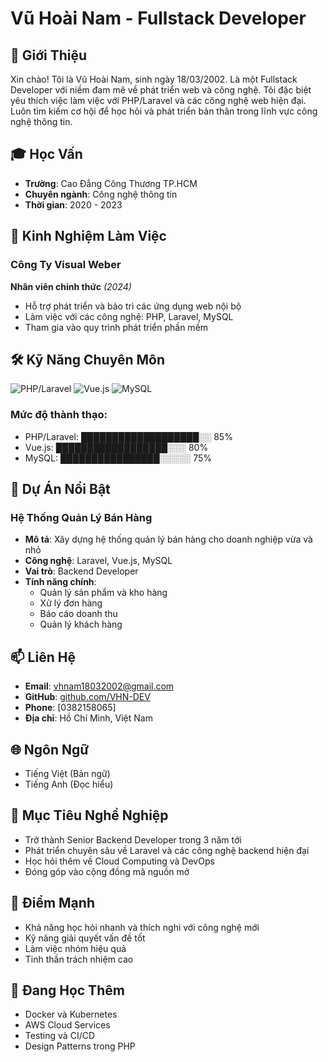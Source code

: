 # Vũ Hoài Nam - Fullstack Developer

## 👋 Giới Thiệu
Xin chào! Tôi là Vũ Hoài Nam, sinh ngày 18/03/2002. Là một Fullstack Developer với niềm đam mê về phát triển web và công nghệ. Tôi đặc biệt yêu thích việc làm việc với PHP/Laravel và các công nghệ web hiện đại. Luôn tìm kiếm cơ hội để học hỏi và phát triển bản thân trong lĩnh vực công nghệ thông tin.

## 🎓 Học Vấn
- **Trường**: Cao Đẳng Công Thương TP.HCM
- **Chuyên ngành**: Công nghệ thông tin
- **Thời gian**: 2020 - 2023

## 💼 Kinh Nghiệm Làm Việc
### Công Ty Visual Weber
**Nhân viên chính thức** *(2024)*
- Hỗ trợ phát triển và bảo trì các ứng dụng web nội bộ
- Làm việc với các công nghệ: PHP, Laravel, MySQL
- Tham gia vào quy trình phát triển phần mềm

## 🛠 Kỹ Năng Chuyên Môn

![PHP/Laravel](https://img.shields.io/badge/-PHP%2FLaravel-777BB4?style=for-the-badge&logo=php&logoColor=white)
![Vue.js](https://img.shields.io/badge/-Vue.js-4FC08D?style=for-the-badge&logo=vue.js&logoColor=white)
![MySQL](https://img.shields.io/badge/-MySQL-4479A1?style=for-the-badge&logo=mysql&logoColor=white)

### Mức độ thành thạo:
- PHP/Laravel: ███████████████████░░ 85%
- Vue.js: ██████████████████░░░ 80%
- MySQL: ████████████████░░░░░ 75%

## 🌟 Dự Án Nổi Bật
### Hệ Thống Quản Lý Bán Hàng
- **Mô tả**: Xây dựng hệ thống quản lý bán hàng cho doanh nghiệp vừa và nhỏ
- **Công nghệ**: Laravel, Vue.js, MySQL
- **Vai trò**: Backend Developer
- **Tính năng chính**: 
  - Quản lý sản phẩm và kho hàng
  - Xử lý đơn hàng
  - Báo cáo doanh thu
  - Quản lý khách hàng

## 📫 Liên Hệ
- **Email**: vhnam18032002@gmail.com
- **GitHub**: [github.com/VHN-DEV](https://github.com/VHN-DEV)
- **Phone**: [0382158065]
- **Địa chỉ**: Hồ Chí Minh, Việt Nam

## 🌐 Ngôn Ngữ
- Tiếng Việt (Bản ngữ)
- Tiếng Anh (Đọc hiểu)

## 🎯 Mục Tiêu Nghề Nghiệp
- Trở thành Senior Backend Developer trong 3 năm tới
- Phát triển chuyên sâu về Laravel và các công nghệ backend hiện đại
- Học hỏi thêm về Cloud Computing và DevOps
- Đóng góp vào cộng đồng mã nguồn mở

## 💪 Điểm Mạnh
- Khả năng học hỏi nhanh và thích nghi với công nghệ mới
- Kỹ năng giải quyết vấn đề tốt
- Làm việc nhóm hiệu quả
- Tinh thần trách nhiệm cao

## 🌱 Đang Học Thêm
- Docker và Kubernetes
- AWS Cloud Services
- Testing và CI/CD
- Design Patterns trong PHP

</div>
